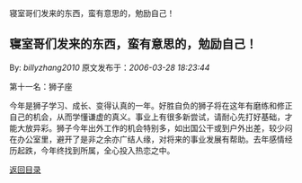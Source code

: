 寝室哥们发来的东西，蛮有意思的，勉励自己！
## 寝室哥们发来的东西，蛮有意思的，勉励自己！

By: *billyzhang2010* 原文发布于：*2006-03-28 18:23:44*

第十一名：狮子座   

今年是狮子学习、成长、变得认真的一年。好胜自负的狮子将在这年有磨练和修正自己的机会，从而学懂谦虚的真义。事业上有很多新尝试，请耐心先打好基础，才能大放异彩。狮子今年出外工作的机会特别多，如出国公干或到户外出差，较少闷在办公室里，避开了是非之余亦广结人缘，对将来的事业发展有帮助。去年感情经历起跌，今年终找到所属，全心投入热恋之中。

[返回目录](index.html)
